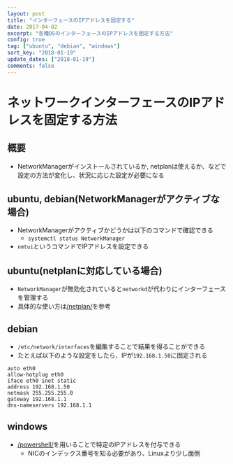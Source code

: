 ```yaml
---
layout: post
title: "インターフェースのIPアドレスを固定する"
date: 2017-04-02
excerpt: "各種OSのインターフェースのIPアドレスを固定する方法"
config: true
tag: ["ubuntu", "debian", "windows"]
sort_key: "2018-01-19"
update_dates: ["2018-01-19"]
comments: false
---
```


# ネットワークインターフェースのIPアドレスを固定する方法

## 概要
 - NetworkManagerがインストールされているか, netplanは使えるか、などで設定の方法が変化し、状況に応じた設定が必要になる

## ubuntu, debian(NetworkManagerがアクティブな場合)
 - NetworkManagerがアクティブかどうかは以下のコマンドで確認できる
   - `systemctl status NetworkManager`
 - `nmtui`というコマンドでIPアドレスを設定できる

## ubuntu(netplanに対応している場合)
 - `NetworkManager`が無効化されていると`networkd`が代わりにインターフェースを管理する 
 - 具体的な使い方は[/netplan/](/netplan/)を参考

## debian
 - `/etc/network/interfaces`を編集することで結果を得ることができる  
 - たとえば以下のような設定をしたら、IPが`192.168.1.50`に固定される  

```config
auto eth0
allow-hotplug eth0
iface eth0 inet static
address 192.168.1.50
netmask 255.255.255.0
gateway 192.168.1.1
dns-nameservers 192.168.1.1
```

## windows
 - [/powershell/](/powershell/)を用いることで特定のIPアドレスを付与できる
    - NICのインデックス番号を知る必要があり、Linuxより少し面倒